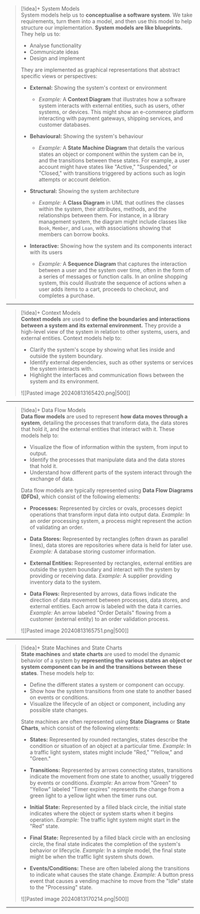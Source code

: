 > [!idea]+ System Models  
> System models help us to **conceptualise a software system**. We take requirements, turn them into a model, and then use this model to help structure our implementation. **System models are like blueprints.** They help us to:  
> - Analyse functionality  
> - Communicate ideas  
> - Design and implement
>  
> They are implemented as graphical representations that abstract specific views or perspectives:  
>  
> - **External:** Showing the system's context or environment  
>   - *Example:* A **Context Diagram** that illustrates how a software system interacts with external entities, such as users, other systems, or devices. This might show an e-commerce platform interacting with payment gateways, shipping services, and customer databases.
>  
> - **Behavioural:** Showing the system's behaviour  
>   - *Example:* A **State Machine Diagram** that details the various states an object or component within the system can be in, and the transitions between these states. For example, a user account might have states like "Active," "Suspended," or "Closed," with transitions triggered by actions such as login attempts or account deletion.
>  
> - **Structural:** Showing the system architecture  
>   - *Example:* A **Class Diagram** in UML that outlines the classes within the system, their attributes, methods, and the relationships between them. For instance, in a library management system, the diagram might include classes like `Book`, `Member`, and `Loan`, with associations showing that members can borrow books.
>  
> - **Interactive:** Showing how the system and its components interact with its users  
>   - *Example:* A **Sequence Diagram** that captures the interaction between a user and the system over time, often in the form of a series of messages or function calls. In an online shopping system, this could illustrate the sequence of actions when a user adds items to a cart, proceeds to checkout, and completes a purchase.

---

> [!idea]+ Context Models  
> **Context models** are used to **define the boundaries and interactions between a system and its external environment.** They provide a high-level view of the system in relation to other systems, users, and external entities. Context models help to:
> - Clarify the system's scope by showing what lies inside and outside the system boundary.
> - Identify external dependencies, such as other systems or services the system interacts with.
> - Highlight the interfaces and communication flows between the system and its environment.
>
> ![[Pasted image 20240813165420.png|500]]

---

> [!idea]+ Data Flow Models  
> **Data flow models** are used to represent **how data moves through a system**, detailing the processes that transform data, the data stores that hold it, and the external entities that interact with it. These models help to:
> - Visualize the flow of information within the system, from input to output.
> - Identify the processes that manipulate data and the data stores that hold it.
> - Understand how different parts of the system interact through the exchange of data.
>
> Data flow models are typically represented using **Data Flow Diagrams (DFDs)**, which consist of the following elements:
> 
> - **Processes:** Represented by circles or ovals, processes depict operations that transform input data into output data. *Example:* In an order processing system, a process might represent the action of validating an order.
> 
> - **Data Stores:** Represented by rectangles (often drawn as parallel lines), data stores are repositories where data is held for later use. *Example:* A database storing customer information.
> 
> - **External Entities:** Represented by rectangles, external entities are outside the system boundary and interact with the system by providing or receiving data. *Example:* A supplier providing inventory data to the system.
> 
> - **Data Flows:** Represented by arrows, data flows indicate the direction of data movement between processes, data stores, and external entities. Each arrow is labeled with the data it carries. *Example:* An arrow labeled "Order Details" flowing from a customer (external entity) to an order validation process.
> 
> ![[Pasted image 20240813165751.png|500]]

---

> [!idea]+ State Machines and State Charts  
> **State machines** and **state charts** are used to model the dynamic behavior of a system by **representing the various states an object or system component can be in and the transitions between these states**. These models help to:
> - Define the different states a system or component can occupy.
> - Show how the system transitions from one state to another based on events or conditions.
> - Visualize the lifecycle of an object or component, including any possible state changes.
>
> State machines are often represented using **State Diagrams** or **State Charts**, which consist of the following elements:
> 
> - **States:** Represented by rounded rectangles, states describe the condition or situation of an object at a particular time. *Example:* In a traffic light system, states might include "Red," "Yellow," and "Green."
> 
> - **Transitions:** Represented by arrows connecting states, transitions indicate the movement from one state to another, usually triggered by events or conditions. *Example:* An arrow from "Green" to "Yellow" labeled "Timer expires" represents the change from a green light to a yellow light when the timer runs out.
> 
> - **Initial State:** Represented by a filled black circle, the initial state indicates where the object or system starts when it begins operation. *Example:* The traffic light system might start in the "Red" state.
> 
> - **Final State:** Represented by a filled black circle with an enclosing circle, the final state indicates the completion of the system's behavior or lifecycle. *Example:* In a simple model, the final state might be when the traffic light system shuts down.
> 
> - **Events/Conditions:** These are often labeled along the transitions to indicate what causes the state change. *Example:* A button press event that causes a vending machine to move from the "Idle" state to the "Processing" state.
> 
> ![[Pasted image 20240813170214.png|500]]

---

